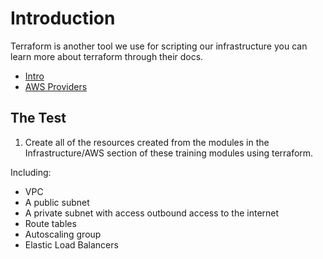 # Introduction

Terraform is another tool we use for scripting our infrastructure you can learn more 
about terraform through their docs.

* [Intro](https://www.terraform.io/intro/index.html)
* [AWS Providers](https://www.terraform.io/docs/providers/aws/index.html)

## The Test

1. Create all of the resources created from the modules in the Infrastructure/AWS section of these training modules using terraform.

Including:

  * VPC
  * A public subnet
  * A private subnet with access outbound access to the internet
  * Route tables
  * Autoscaling group
  * Elastic Load Balancers

